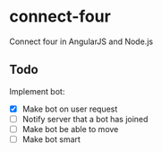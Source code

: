 connect-four
============

Connect four in AngularJS and Node.js


Todo
----

Implement bot:
- [x] Make bot on user request
- [ ] Notify server that a bot has joined
- [ ] Make bot be able to move
- [ ] Make bot smart
